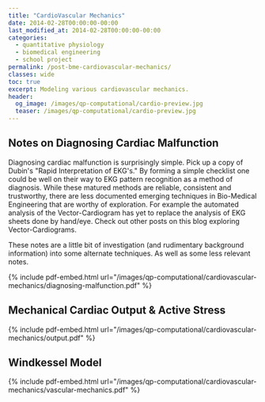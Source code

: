 ```yaml
---
title: "CardioVascular Mechanics"
date: 2014-02-28T00:00:00-00:00
last_modified_at: 2014-02-28T00:00:00-00:00
categories:
  - quantitative physiology
  - biomedical engineering
  - school project
permalink: /post-bme-cardiovascular-mechanics/
classes: wide
toc: true
excerpt: Modeling various cardiovascular mechanics.
header:
  og_image: /images/qp-computational/cardio-preview.jpg
  teaser: /images/qp-computational/cardio-preview.jpg
---
```


## Notes on Diagnosing Cardiac Malfunction

Diagnosing cardiac malfunction is surprisingly simple. Pick up a copy of Dubin's "Rapid Interpretation of EKG's." By forming a simple checklist one could be well on their way to EKG pattern recognition as a method of diagnosis. While these matured methods are reliable, consistent and trustworthy, there are less documented emerging techniques in Bio-Medical Engineering that are worthy of exploration. For example the automated analysis of the Vector-Cardiogram has yet to replace the analysis of EKG sheets done by hand/eye. Check out other posts on this blog exploring Vector-Cardiograms.

These notes are a little bit of investigation (and rudimentary background information) into some alternate techniques. As well as some less relevant notes.

{% include pdf-embed.html url="/images/qp-computational/cardiovascular-mechanics/diagnosing-malfunction.pdf" %}

## Mechanical Cardiac Output & Active Stress

{% include pdf-embed.html url="/images/qp-computational/cardiovascular-mechanics/output.pdf" %}

## Windkessel Model

{% include pdf-embed.html url="/images/qp-computational/cardiovascular-mechanics/vascular-mechanics.pdf" %}
